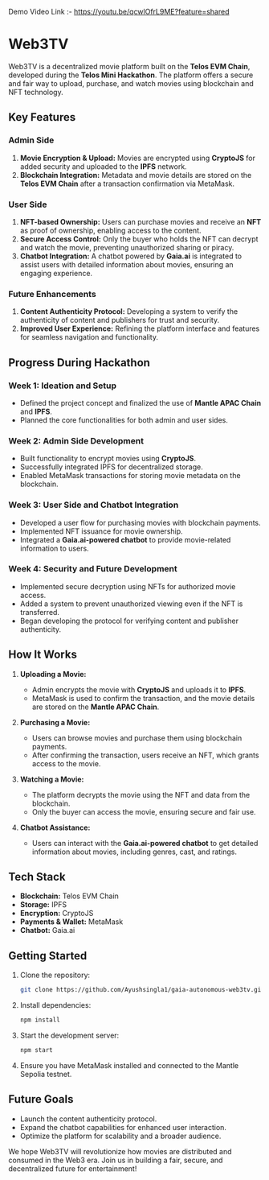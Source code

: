 Demo Video Link :- https://youtu.be/qcwlOfrL9ME?feature=shared

# Web3TV

Web3TV is a decentralized movie platform built on the **Telos EVM Chain**, developed during the **Telos Mini Hackathon**. The platform offers a secure and fair way to upload, purchase, and watch movies using blockchain and NFT technology. 

## Key Features

### Admin Side
1. **Movie Encryption & Upload:** Movies are encrypted using **CryptoJS** for added security and uploaded to the **IPFS** network.
2. **Blockchain Integration:** Metadata and movie details are stored on the **Telos EVM Chain** after a transaction confirmation via MetaMask.

### User Side
1. **NFT-based Ownership:** Users can purchase movies and receive an **NFT** as proof of ownership, enabling access to the content.
2. **Secure Access Control:** Only the buyer who holds the NFT can decrypt and watch the movie, preventing unauthorized sharing or piracy.
3. **Chatbot Integration:** A chatbot powered by **Gaia.ai** is integrated to assist users with detailed information about movies, ensuring an engaging experience.

### Future Enhancements
1. **Content Authenticity Protocol:** Developing a system to verify the authenticity of content and publishers for trust and security.
2. **Improved User Experience:** Refining the platform interface and features for seamless navigation and functionality.

## Progress During Hackathon

### Week 1: Ideation and Setup
- Defined the project concept and finalized the use of **Mantle APAC Chain** and **IPFS**.
- Planned the core functionalities for both admin and user sides.

### Week 2: Admin Side Development
- Built functionality to encrypt movies using **CryptoJS**.
- Successfully integrated IPFS for decentralized storage.
- Enabled MetaMask transactions for storing movie metadata on the blockchain.

### Week 3: User Side and Chatbot Integration
- Developed a user flow for purchasing movies with blockchain payments.
- Implemented NFT issuance for movie ownership.
- Integrated a **Gaia.ai-powered chatbot** to provide movie-related information to users.

### Week 4: Security and Future Development
- Implemented secure decryption using NFTs for authorized movie access.
- Added a system to prevent unauthorized viewing even if the NFT is transferred.
- Began developing the protocol for verifying content and publisher authenticity.

## How It Works
1. **Uploading a Movie:**
   - Admin encrypts the movie with **CryptoJS** and uploads it to **IPFS**.
   - MetaMask is used to confirm the transaction, and the movie details are stored on the **Mantle APAC Chain**.

2. **Purchasing a Movie:**
   - Users can browse movies and purchase them using blockchain payments.
   - After confirming the transaction, users receive an NFT, which grants access to the movie.

3. **Watching a Movie:**
   - The platform decrypts the movie using the NFT and data from the blockchain.
   - Only the buyer can access the movie, ensuring secure and fair use.

4. **Chatbot Assistance:**
   - Users can interact with the **Gaia.ai-powered chatbot** to get detailed information about movies, including genres, cast, and ratings.

## Tech Stack
- **Blockchain:** Telos EVM Chain
- **Storage:** IPFS
- **Encryption:** CryptoJS
- **Payments & Wallet:** MetaMask
- **Chatbot:** Gaia.ai

## Getting Started
1. Clone the repository:
   ```bash
   git clone https://github.com/Ayushsingla1/gaia-autonomous-web3tv.git
   ```
2. Install dependencies:
   ```bash
   npm install
   ```
3. Start the development server:
   ```bash
   npm start
   ```
4. Ensure you have MetaMask installed and connected to the Mantle Sepolia testnet.

## Future Goals
- Launch the content authenticity protocol.
- Expand the chatbot capabilities for enhanced user interaction.
- Optimize the platform for scalability and a broader audience.


We hope Web3TV will revolutionize how movies are distributed and consumed in the Web3 era. Join us in building a fair, secure, and decentralized future for entertainment!

